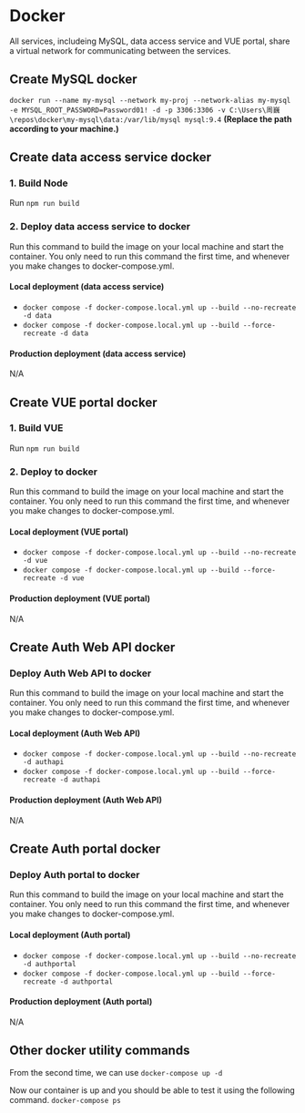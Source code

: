 # Docker

All services, includeing MySQL, data access service and VUE portal, share a virtual network for communicating between the services.

<!-- Docker MySQL -->

## Create MySQL docker

`docker run --name my-mysql --network my-proj --network-alias my-mysql -e MYSQL_ROOT_PASSWORD=Password01! -d -p 3306:3306 -v C:\Users\周巍\repos\docker\my-mysql\data:/var/lib/mysql mysql:9.4` **(Replace the path according to your machine.)**

<!-- Docker data -->

## Create data access service docker

### 1. Build Node

Run `npm run build`

### 2. Deploy data access service to docker

Run this command to build the image on your local machine and start the container. You only need to run this command the first time, and whenever you make changes to docker-compose.yml.

#### Local deployment (data access service)

- `docker compose -f docker-compose.local.yml up --build --no-recreate -d data`
- `docker compose -f docker-compose.local.yml up --build --force-recreate -d data`

#### Production deployment (data access service)

N/A

<!-- Docker VUE -->

## Create VUE portal docker

### 1. Build VUE

Run `npm run build`

### 2. Deploy to docker

Run this command to build the image on your local machine and start the container. You only need to run this command the first time, and whenever you make changes to docker-compose.yml.

#### Local deployment (VUE portal)

- `docker compose -f docker-compose.local.yml up --build --no-recreate -d vue`
- `docker compose -f docker-compose.local.yml up --build --force-recreate -d vue`

#### Production deployment (VUE portal)

N/A

<!-- Docker auth web API -->

## Create Auth Web API docker

### Deploy Auth Web API to docker

Run this command to build the image on your local machine and start the container. You only need to run this command the first time, and whenever you make changes to docker-compose.yml.

#### Local deployment (Auth Web API)

- `docker compose -f docker-compose.local.yml up --build --no-recreate -d authapi`
- `docker compose -f docker-compose.local.yml up --build --force-recreate -d authapi`

#### Production deployment (Auth Web API)

N/A

<!-- Docker auth portal -->

## Create Auth portal docker

### Deploy Auth portal to docker

Run this command to build the image on your local machine and start the container. You only need to run this command the first time, and whenever you make changes to docker-compose.yml.

#### Local deployment (Auth portal)

- `docker compose -f docker-compose.local.yml up --build --no-recreate -d authportal`
- `docker compose -f docker-compose.local.yml up --build --force-recreate -d authportal`

#### Production deployment (Auth portal)

N/A

<!-- Docker others -->

## Other docker utility commands

From the second time, we can use `docker-compose up -d`

Now our container is up and you should be able to test it using the following command. `docker-compose ps`
